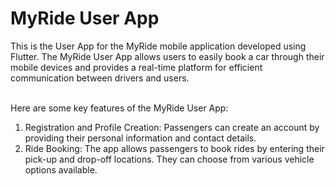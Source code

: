 <h1>MyRide User App</h1>
This is the User App for the MyRide mobile application developed using Flutter. The MyRide User App allows users to easily book a car through their mobile devices and provides a real-time platform for efficient communication between drivers and users.
</br></br>

Here are some key features of the MyRide User App:

1. Registration and Profile Creation: Passengers can create an account by providing their personal information and contact details.
2. Ride Booking: The app allows passengers to book rides by entering their pick-up and drop-off locations. They can choose from various vehicle options available.
